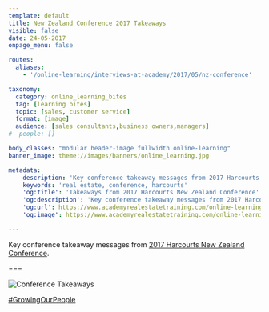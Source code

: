 ```yaml
---
template: default
title: New Zealand Conference 2017 Takeaways
visible: false
date: 24-05-2017
onpage_menu: false

routes:
  aliases:
    - '/online-learning/interviews-at-academy/2017/05/nz-conference'

taxonomy:
  category: online_learning_bites
  tag: [learning bites]
  topic: [sales, customer service]
  format: [image]
  audience: [sales consultants,business owners,managers]
#  people: []

body_classes: "modular header-image fullwidth online-learning"
banner_image: theme://images/banners/online_learning.jpg

metadata:
    description: 'Key conference takeaway messages from 2017 Harcourts New Zealand Conference.'
    keywords: 'real estate, conference, harcourts'
    'og:title': 'Takeaways from 2017 Harcourts New Zealand Conference'
    'og:description': 'Key conference takeaway messages from 2017 Harcourts New Zealand Conference.'
    'og:url': https://www.academyrealestatetraining.com/online-learning/bites/2017/05/24/nz-conference#pk_campaign=Social-2017-05
    'og:image': https://www.academyrealestatetraining.com/online-learning/bites/2017/05/24/nz-conference/nz-conference-takeaways.jpg

---
```


Key conference takeaway messages from [2017 Harcourts New Zealand Conference](http://harcourtsevents.com/new-zealand/conference/).

===

![Conference Takeaways](nz-conference-takeaways.jpg?derivatives=300,1200,300&sizes=%28max-width%3A26em%29+100vw%2C+50vw)

[#GrowingOurPeople](https://www.facebook.com/hashtag/growingourpeople?source=feed_text&story_id=10154190760972676)

